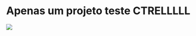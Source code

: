 # Apenas um projeto teste CTRELLLLL

<img src = "https://user-images.githubusercontent.com/14011726/94132137-7d4fc100-fe7c-11ea-8512-69f90cb65e48.gif">

